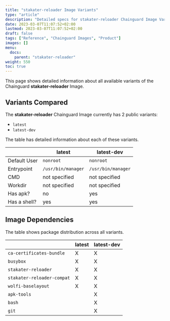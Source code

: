 ```yaml
---
title: "stakater-reloader Image Variants"
type: "article"
description: "Detailed specs for stakater-reloader Chainguard Image Variants"
date: 2023-03-07T11:07:52+02:00
lastmod: 2023-03-07T11:07:52+02:00
draft: false
tags: ["Reference", "Chainguard Images", "Product"]
images: []
menu:
  docs:
    parent: "stakater-reloader"
weight: 550
toc: true
---
```


This page shows detailed information about all available variants of the Chainguard **stakater-reloader** Image.

## Variants Compared
The **stakater-reloader** Chainguard Image currently has 2 public variants: 

- `latest`
- `latest-dev`

The table has detailed information about each of these variants.

|              | latest             | latest-dev         |
|--------------|--------------------|--------------------|
| Default User | `nonroot`          | `nonroot`          |
| Entrypoint   | `/usr/bin/manager` | `/usr/bin/manager` |
| CMD          | not specified      | not specified      |
| Workdir      | not specified      | not specified      |
| Has apk?     | no                 | yes                |
| Has a shell? | yes                | yes                |

## Image Dependencies
The table shows package distribution across all variants.

|                            | latest | latest-dev |
|----------------------------|--------|------------|
| `ca-certificates-bundle`   | X      | X          |
| `busybox`                  | X      | X          |
| `stakater-reloader`        | X      | X          |
| `stakater-reloader-compat` | X      | X          |
| `wolfi-baselayout`         | X      | X          |
| `apk-tools`                |        | X          |
| `bash`                     |        | X          |
| `git`                      |        | X          |

